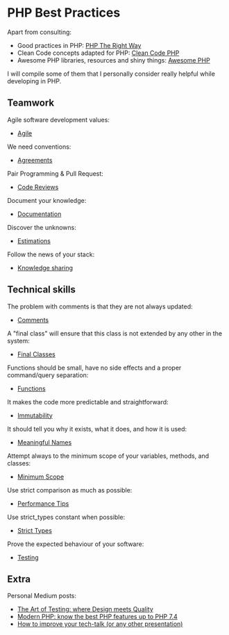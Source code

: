 # PHP Best Practices

Apart from consulting:

* Good practices in PHP: [PHP The Right Way](https://phptherightway.com/)  
* Clean Code concepts adapted for PHP: [Clean Code PHP](https://github.com/jupeter/clean-code-php) 
* Awesome PHP libraries, resources and shiny things: [Awesome PHP](https://github.com/ziadoz/awesome-php)

I will compile some of them that I personally consider really helpful while developing in PHP.

## Teamwork

Agile software development values:

* [Agile](/team-work/agile.md)

We need conventions:

* [Agreements](/team-work/agreements.md)

Pair Programming & Pull Request:

* [Code Reviews](/team-work/code-reviews.md)

Document your knowledge:

* [Documentation](/team-work/documentation.md)

Discover the unknowns:

* [Estimations](/team-work/estimations.md)

Follow the news of your stack:

* [Knowledge sharing](/team-work/knowledge-sharing.md)

## Technical skills

The problem with comments is that they are not always updated:

* [Comments](/technical-skills/comments.md) 

A "final class" will ensure that this class is not extended by any other in the system:

* [Final Classes](/technical-skills/final-classes.md) 

Functions should be small, have no side effects and a proper command/query separation:

* [Functions](/technical-skills/functions.md)

It makes the code more predictable and straightforward:

* [Immutability](/technical-skills/immutability.md)

It should tell you why it exists, what it does, and how it is used:

* [Meaningful Names](/technical-skills/meaningful-names.md)

Attempt always to the minimum scope of your variables, methods, and classes:

* [Minimum Scope](/technical-skills/minimum-scope.md)

Use strict comparison as much as possible:

* [Performance Tips](/technical-skills/performance-tips.md)

Use strict_types constant when possible:

* [Strict Types](/technical-skills/strict-types.md)

Prove the expected behaviour of your software:

* [Testing](/technical-skills/testing.md)

## Extra 

Personal Medium posts: 

* [The Art of Testing: where Design meets Quality](https://medium.com/@chemaclass/the-art-of-testing-39c6af8c9076)
* [Modern PHP: know the best PHP features up to PHP 7.4](https://medium.com/@chemaclass/modern-php-know-the-best-php-features-til-php-7-4-e3b2bf5916b2)
* [How to improve your tech-talk (or any other presentation)](https://medium.com/@chemaclass/how-to-improve-your-tech-talk-or-any-other-presentation-c2adbd3dc8b)
